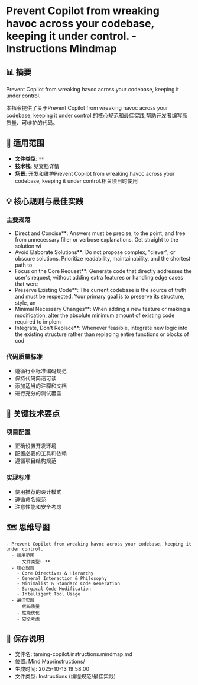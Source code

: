 # Prevent Copilot from wreaking havoc across your codebase, keeping it under control. - Instructions Mindmap

## 📊 摘要
Prevent Copilot from wreaking havoc across your codebase, keeping it under control.

本指令提供了关于Prevent Copilot from wreaking havoc across your codebase, keeping it under control.的核心规范和最佳实践,帮助开发者编写高质量、可维护的代码。

## 🎯 适用范围
- **文件类型**: `**`
- **技术栈**: 见文档详情
- **场景**: 开发和维护Prevent Copilot from wreaking havoc across your codebase, keeping it under control.相关项目时使用

## 💡 核心规则与最佳实践

### 主要规范
- Direct and Concise**: Answers must be precise, to the point, and free from unnecessary filler or verbose explanations. Get straight to the solution wi
- Avoid Elaborate Solutions**: Do not propose complex, "clever", or obscure solutions. Prioritize readability, maintainability, and the shortest path to
- Focus on the Core Request**: Generate code that directly addresses the user's request, without adding extra features or handling edge cases that were 
- Preserve Existing Code**: The current codebase is the source of truth and must be respected. Your primary goal is to preserve its structure, style, an
- Minimal Necessary Changes**: When adding a new feature or making a modification, alter the absolute minimum amount of existing code required to implem
- Integrate, Don't Replace**: Whenever feasible, integrate new logic into the existing structure rather than replacing entire functions or blocks of cod

### 代码质量标准
- 遵循行业标准编码规范
- 保持代码简洁可读
- 添加适当的注释和文档
- 进行充分的测试覆盖

## 📝 关键技术要点

### 项目配置
- 正确设置开发环境
- 配置必要的工具和依赖
- 遵循项目结构规范

### 实现标准
- 使用推荐的设计模式
- 遵循命名规范
- 注意性能和安全考虑

## 🗺️ 思维导图

```mindmap
- Prevent Copilot from wreaking havoc across your codebase, keeping it under control.
  - 适用范围
    - 文件类型: **
  - 核心规则
    - Core Directives & Hierarchy
    - General Interaction & Philosophy
    - Minimalist & Standard Code Generation
    - Surgical Code Modification
    - Intelligent Tool Usage
  - 最佳实践
    - 代码质量
    - 性能优化
    - 安全考虑
```

## 💾 保存说明
- 文件名: taming-copilot.instructions.mindmap.md
- 位置: Mind Map/instructions/
- 生成时间: 2025-10-13 19:58:00
- 文件类型: Instructions (编程规范/最佳实践)
